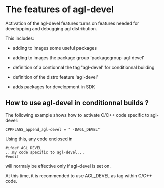 The features of agl-devel
=========================

Activation of the agl-devel features turns on
features needed for developping and debugging
agl distribution.

This includes:

  - adding to images some useful packages

  - adding to images the package group 'packagegroup-agl-devel'

  - definition of a contionnal the tag 'agl-devel'
    for conditionnal building

  - definition of the distro feature 'agl-devel'

  - adds packages for development in SDK


How to use agl-devel in conditionnal builds ?
---------------------------------------------

The following example shows how to activate C/C++ code
specific to agl-devel:

	CPPFLAGS_append_agl-devel = " -DAGL_DEVEL"

Using this, any code enclosed in

	#ifdef AGL_DEVEL
	...my code specific to agl-devel...
	#endif

will normaly be effective only if agl-devel is set on.

At this time, it is recommended to use AGL_DEVEL as tag
within C/C++ code.

